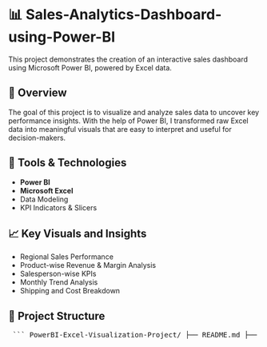 # 📊 Sales-Analytics-Dashboard-using-Power-BI

This project demonstrates the creation of an interactive sales dashboard using Microsoft Power BI, powered by Excel data.

## 📌 Overview

The goal of this project is to visualize and analyze sales data to uncover key performance insights. With the help of Power BI, I transformed raw Excel data into meaningful visuals that are easy to interpret and useful for decision-makers.

## 🧰 Tools & Technologies

- **Power BI**
- **Microsoft Excel**
- Data Modeling
- KPI Indicators & Slicers

## 📈 Key Visuals and Insights

- Regional Sales Performance
- Product-wise Revenue & Margin Analysis
- Salesperson-wise KPIs
- Monthly Trend Analysis
- Shipping and Cost Breakdown

## 📂 Project Structure

<pre> ``` PowerBI-Excel-Visualization-Project/ ├── README.md ├── Data/ │ └── Raw_Data.xlsx ├── Screenshots/ │ ├── dashboard1.png │ └── Sales Dashboard.pbix ``` </pre>
